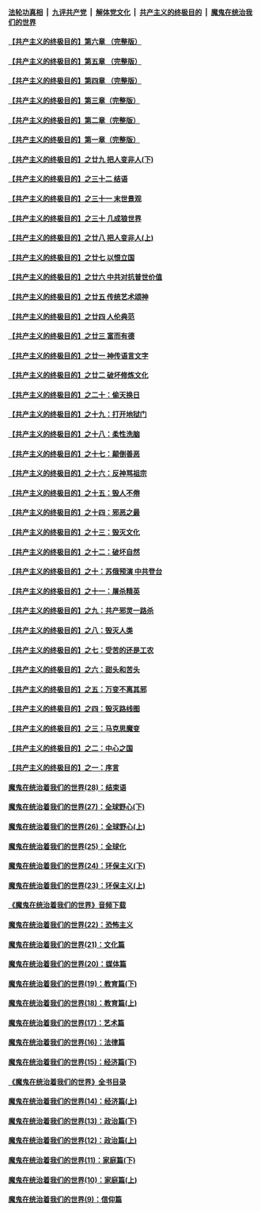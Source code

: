 ####  [法轮功真相](../../../../basic/blob/master/README.md?t=06041431) &nbsp;|&nbsp; [九评共产党](../../../../9ping.md/blob/master/README.md?t=06041431) &nbsp;|&nbsp; [解体党文化](../../../../jtdwh.md/blob/master/README.md?t=06041431)  &nbsp;|&nbsp; [共产主义的终极目的](../../../../gczydzjmd.md/blob/master/README.md?t=06041431) &nbsp;|&nbsp; [魔鬼在统治我们的世界](../../../../mgztzwmdsj.md/blob/master/README.md?t=06041431) 

#### [【共产主义的终极目的】第六章 （完整版）](../pages/nsc422/n11428913.md?t=06041431) 

#### [【共产主义的终极目的】第五章 （完整版）](../pages/nsc422/n11428912.md?t=06041431) 

#### [【共产主义的终极目的】第四章 （完整版）](../pages/nsc422/n11428907.md?t=06041431) 

#### [【共产主义的终极目的】第三章（完整版）](../pages/nsc422/n11428848.md?t=06041431) 

#### [【共产主义的终极目的】第二章（完整版）](../pages/nsc422/n11428831.md?t=06041431) 

#### [【共产主义的终极目的】第一章（完整版）](../pages/nsc422/n11417651.md?t=06041431) 

#### [【共产主义的终极目的】之廿九 把人变非人(下)](../pages/nsc422/n11344140.md?t=06041431) 

#### [【共产主义的终极目的】之三十二 结语](../pages/nsc422/n11360535.md?t=06041431) 

#### [【共产主义的终极目的】之三十一 末世景观](../pages/nsc422/n11351129.md?t=06041431) 

#### [【共产主义的终极目的】之三十 几成狼世界](../pages/nsc422/n11348280.md?t=06041431) 

#### [【共产主义的终极目的】之廿八 把人变非人(上)](../pages/nsc422/n11340492.md?t=06041431) 

#### [【共产主义的终极目的】之廿七 以恨立国](../pages/nsc422/n11336944.md?t=06041431) 

#### [【共产主义的终极目的】之廿六 中共对抗普世价值](../pages/nsc422/n11324785.md?t=06041431) 

#### [【共产主义的终极目的】之廿五 传统艺术颂神](../pages/nsc422/n11296396.md?t=06041431) 

#### [【共产主义的终极目的】之廿四 人伦典范](../pages/nsc422/n11296397.md?t=06041431) 

#### [【共产主义的终极目的】之廿三 富而有德](../pages/nsc422/n11283598.md?t=06041431) 

#### [【共产主义的终极目的】之廿一 神传语言文字](../pages/nsc422/n11263265.md?t=06041431) 

#### [【共产主义的终极目的】之廿二 破坏修炼文化](../pages/nsc422/n11245728.md?t=06041431) 

#### [【共产主义的终极目的】之二十：偷天换日](../pages/nsc422/n11238846.md?t=06041431) 

#### [【共产主义的终极目的】之十九：打开地狱门](../pages/nsc422/n11206376.md?t=06041431) 

#### [【共产主义的终极目的】之十八：柔性洗脑](../pages/nsc422/n11199994.md?t=06041431) 

#### [【共产主义的终极目的】之十七：颠倒善恶](../pages/nsc422/n11179782.md?t=06041431) 

#### [【共产主义的终极目的】之十六：反神骂祖宗](../pages/nsc422/n11166798.md?t=06041431) 

#### [【共产主义的终极目的】之十五：毁人不倦](../pages/nsc422/n11166792.md?t=06041431) 

#### [【共产主义的终极目的】之十四：邪恶之最](../pages/nsc422/n11150249.md?t=06041431) 

#### [【共产主义的终极目的】之十三：毁灭文化](../pages/nsc422/n11135227.md?t=06041431) 

#### [【共产主义的终极目的】之十二：破坏自然](../pages/nsc422/n11135214.md?t=06041431) 

#### [【共产主义的终极目的】之十：苏俄预演 中共登台](../pages/nsc422/n11118424.md?t=06041431) 

#### [【共产主义的终极目的】之十一：屠杀精英](../pages/nsc422/n11118442.md?t=06041431) 

#### [【共产主义的终极目的】之九：共产邪灵一路杀](../pages/nsc422/n11114139.md?t=06041431) 

#### [【共产主义的终极目的】之八：毁灭人类](../pages/nsc422/n11108503.md?t=06041431) 

#### [【共产主义的终极目的】之七：受苦的还是工农](../pages/nsc422/n11101809.md?t=06041431) 

#### [【共产主义的终极目的】之六：甜头和苦头](../pages/nsc422/n11096971.md?t=06041431) 

#### [【共产主义的终极目的】之五：万变不离其邪](../pages/nsc422/n11091285.md?t=06041431) 

#### [【共产主义的终极目的】之四：毁灭路线图](../pages/nsc422/n11086284.md?t=06041431) 

#### [【共产主义的终极目的】之三：马克思魔变](../pages/nsc422/n11061941.md?t=06041431) 

#### [【共产主义的终极目的】之二：中心之国](../pages/nsc422/n11047728.md?t=06041431) 

#### [【共产主义的终极目的】之一：序言](../pages/nsc422/n11086077.md?t=06041431) 

#### [魔鬼在统治着我们的世界(28)：结束语](../pages/nsc422/n10936246.md?t=06041431) 

#### [魔鬼在统治着我们的世界(27)：全球野心(下)](../pages/nsc422/n10928319.md?t=06041431) 

#### [魔鬼在统治着我们的世界(26)：全球野心(上)](../pages/nsc422/n10900318.md?t=06041431) 

#### [魔鬼在统治着我们的世界(25)：全球化](../pages/nsc422/n10788205.md?t=06041431) 

#### [魔鬼在统治着我们的世界(24)：环保主义(下)](../pages/nsc422/n10695307.md?t=06041431) 

#### [魔鬼在统治着我们的世界(23)：环保主义(上)](../pages/nsc422/n10688613.md?t=06041431) 

#### [《魔鬼在统治着我们的世界》音频下载](../pages/nsc422/n10635553.md?t=06041431) 

#### [魔鬼在统治着我们的世界(22)：恐怖主义](../pages/nsc422/n10614727.md?t=06041431) 

#### [魔鬼在统治着我们的世界(21)：文化篇](../pages/nsc422/n10597706.md?t=06041431) 

#### [魔鬼在统治着我们的世界(20)：媒体篇](../pages/nsc422/n10586579.md?t=06041431) 

#### [魔鬼在统治着我们的世界(19)：教育篇(下)](../pages/nsc422/n10564808.md?t=06041431) 

#### [魔鬼在统治着我们的世界(18)：教育篇(上)](../pages/nsc422/n10526970.md?t=06041431) 

#### [魔鬼在统治着我们的世界(17)：艺术篇](../pages/nsc422/n10499093.md?t=06041431) 

#### [魔鬼在统治着我们的世界(16)：法律篇](../pages/nsc422/n10485969.md?t=06041431) 

#### [魔鬼在统治着我们的世界(15)：经济篇(下)](../pages/nsc422/n10469975.md?t=06041431) 

#### [《魔鬼在统治着我们的世界》全书目录](../pages/nsc422/n10464261.md?t=06041431) 

#### [魔鬼在统治着我们的世界(14)：经济篇(上)](../pages/nsc422/n10457370.md?t=06041431) 

#### [魔鬼在统治着我们的世界(13)：政治篇(下)](../pages/nsc422/n10448270.md?t=06041431) 

#### [魔鬼在统治着我们的世界(12)：政治篇(上)](../pages/nsc422/n10444576.md?t=06041431) 

#### [魔鬼在统治着我们的世界(11)：家庭篇(下)](../pages/nsc422/n10440961.md?t=06041431) 

#### [魔鬼在统治着我们的世界(10)：家庭篇(上)](../pages/nsc422/n10435448.md?t=06041431) 

#### [魔鬼在统治着我们的世界(9)：信仰篇](../pages/nsc422/n10432159.md?t=06041431) 


